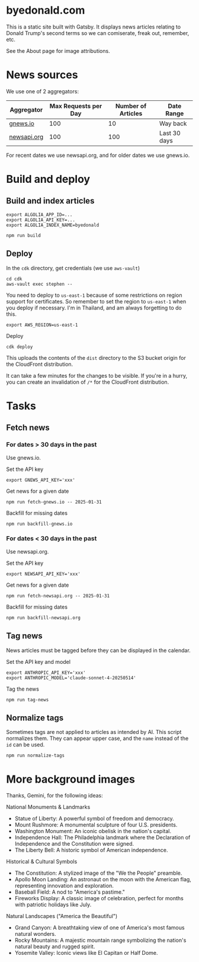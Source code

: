 # byedonald.com

This is a static site built with Gatsby. It displays news articles relating to Donald Trump's second terms so we can comiserate, freak out, remember, etc.

See the About page for image attributions.

# News sources

We use one of 2 aggregators:

| Aggregator | Max Requests per Day | Number of Articles | Date Range |
| --- | --- | --- | --- |
| [gnews.io](https://gnews.io) | 100 | 10 | Way back |
| [newsapi.org](https://newsapi.org) | 100 | 100 | Last 30 days |

For recent dates we use newsapi.org, and for older dates we use gnews.io.

# Build and deploy

## Build and index articles

```
export ALGOLIA_APP_ID=...
export ALGOLIA_API_KEY=...
export ALGOLIA_INDEX_NAME=byedonald

npm run build
```

## Deploy

In the `cdk` directory, get credentials (we use `aws-vault`)

```
cd cdk
aws-vault exec stephen --
```

You need to deploy to `us-east-1` because of some restrictions on region support for certificates. So remember to set the region to `us-east-1` when you deploy if necessary. I'm in Thailand, and am always forgetting to do this.

```
export AWS_REGION=us-east-1
```

Deploy

```
cdk deploy
```

This uploads the contents of the `dist` directory to the S3 bucket origin for the CloudFront distribution.

It can take a few minutes for the changes to be visible. If you're in a hurry, you can create an invalidation of `/*` for the CloudFront distribution.

# Tasks

## Fetch news

### For dates > 30 days in the past

Use gnews.io.

Set the API key

```
export GNEWS_API_KEY='xxx'
```

Get news for a given date

```
npm run fetch-gnews.io -- 2025-01-31
```

Backfill for missing dates

```
npm run backfill-gnews.io
```

### For dates < 30 days in the past

Use newsapi.org.

Set the API key

```
export NEWSAPI_API_KEY='xxx'
```

Get news for a given date

```
npm run fetch-newsapi.org -- 2025-01-31
```

Backfill for missing dates

```
npm run backfill-newsapi.org
```

## Tag news

News articles must be tagged before they can be displayed in the calendar.

Set the API key and model

```
export ANTHROPIC_API_KEY='xxx'
export ANTHROPIC_MODEL='claude-sonnet-4-20250514'
```

Tag the news

```
npm run tag-news
```

## Normalize tags

Sometimes tags are not applied to articles as intended by AI. This script normalizes them. They can appear upper case, and the `name` instead of the `id` can be used.

```
npm run normalize-tags
```

# More background images

Thanks, Gemini, for the following ideas:

National Monuments & Landmarks
- Statue of Liberty: A powerful symbol of freedom and democracy.
- Mount Rushmore: A monumental sculpture of four U.S. presidents.
- Washington Monument: An iconic obelisk in the nation's capital.
- Independence Hall: The Philadelphia landmark where the Declaration of Independence and the Constitution were signed.
- The Liberty Bell: A historic symbol of American independence.

Historical & Cultural Symbols
- The Constitution: A stylized image of the "We the People" preamble.
- Apollo Moon Landing: An astronaut on the moon with the American flag, representing innovation and exploration.
- Baseball Field: A nod to "America's pastime."
- Fireworks Display: A classic image of celebration, perfect for months with patriotic holidays like July.

Natural Landscapes ("America the Beautiful")
- Grand Canyon: A breathtaking view of one of America's most famous natural wonders.
- Rocky Mountains: A majestic mountain range symbolizing the nation's natural beauty and rugged spirit.
- Yosemite Valley: Iconic views like El Capitan or Half Dome.

